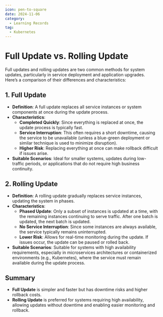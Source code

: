 ```yaml
---
icon: pen-to-square
date: 2024-11-06
category:
  - Learning Records
tag:
  - Kubernetes
---
```


# Full Update vs. Rolling Update

Full updates and rolling updates are two common methods for system updates, particularly in service deployment and application upgrades. Here’s a comparison of their differences and characteristics:

## 1. Full Update
- **Definition**: A full update replaces all service instances or system components at once during the update process.
- **Characteristics**:
  - **Completed Quickly**: Since everything is replaced at once, the update process is typically fast.
  - **Service Interruption**: This often requires a short downtime, causing the service to be unavailable (unless a blue-green deployment or similar technique is used to minimize disruption).
  - **Higher Risk**: Replacing everything at once can make rollback difficult if issues arise.
- **Suitable Scenarios**: Ideal for smaller systems, updates during low-traffic periods, or applications that do not require high business continuity.

## 2. Rolling Update
- **Definition**: A rolling update gradually replaces service instances, updating the system in phases.
- **Characteristics**:
  - **Phased Update**: Only a subset of instances is updated at a time, with the remaining instances continuing to serve traffic. After one batch is updated, the next batch is updated.
  - **No Service Interruption**: Since some instances are always available, the service typically remains uninterrupted.
  - **Lower Risk**: Allows for real-time monitoring during the update. If issues occur, the update can be paused or rolled back.
- **Suitable Scenarios**: Suitable for systems with high availability requirements, especially in microservices architectures or containerized environments (e.g., Kubernetes), where the service must remain available during the update process.

## Summary
- **Full Update** is simpler and faster but has downtime risks and higher rollback costs.
- **Rolling Update** is preferred for systems requiring high availability, allowing updates without downtime and enabling easier monitoring and rollback.




